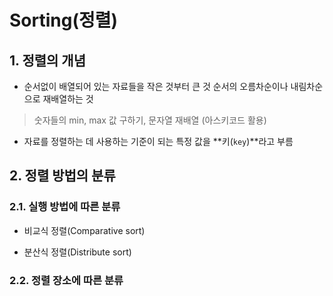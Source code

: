 # Sorting(정렬)

## 1. 정렬의 개념
- 순서없이 배열되어 있는 자료들을 작은 것부터 큰 것 순서의 오름차순이나 내림차순으로 재배열하는 것


> 숫자들의 min, max 값 구하기, 문자열 재배열 (아스키코드 활용)

- 자료를 정렬하는 데 사용하는 기준이 되는 특정 값을 **키(`key`)**라고 부름



## 2. 정렬 방법의 분류

### 2.1. 실행 방법에 따른 분류

- 비교식 정렬(Comparative sort)



- 분산식 정렬(Distribute sort)





### 2.2. 정렬 장소에 따른 분류

#### 

